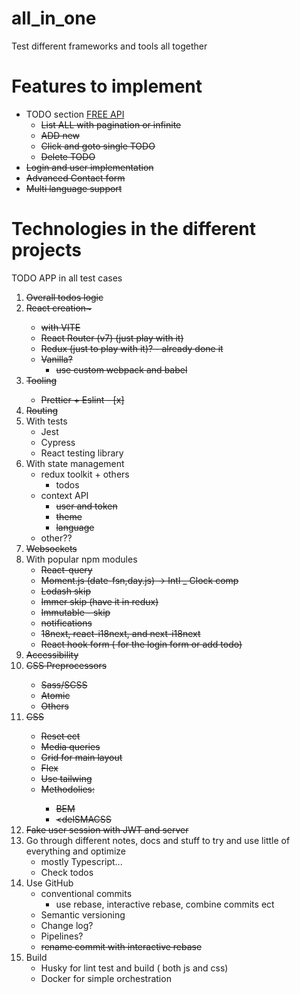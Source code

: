 # all_in_one
Test different frameworks and tools all together

# Features to implement
* TODO section [FREE API](https://dummyjson.com/docs/todos)
    * <del>List ALL with pagination or infinite
    * <del>ADD new
    * <del>Click and goto single TODO
    * <del>Delete TODO
* <del>Login and user implementation
* <del>Advanced Contact form
* <del>Multi language support 

# Technologies in the different projects
TODO APP in all test cases
1.	<del>Overall todos logic
2.	<del>React creation~
    * with VITE
    * React Router (v7) (just play with it)
    * Redux (just to play with it)? - already done it
    * Vanilla?
        * use custom webpack and babel
3.  <del>Tooling
    * Prettier + Eslint - [x]
3.  <del> Routing
4.	With tests
    * Jest
    * Cypress
    * React testing library 
4. With state management
    * redux toolkit + others
        - todos
    * context API
        - <del>user and token
        - <del>theme
        - <del>language
    * other??
4.  <del>Websockets
5.	With popular npm modules
    * <del>React-query
    * <del>Moment.js (date-fsn,day.js) -> Intl _ Clock comp
    * <del>Lodash skip
    * <del>Immer skip (have it in redux)
    * <del>Immutable - skip
    * <del>notifications
    * <del>18next, react-i18next, and next-i18next
    * <del>React hook form ( for the login form or add todo)
6.	<del>Accessibility
7.	<del>CSS Preprocessors
    * <del>Sass/SCSS  
    * <del>Atomic
    * <del>Others
8.	<del>CSS
    * <del>Reset ect
    * <del>Media queries
    * <del>Grid for main layout
    * <del>Flex
    * <del>Use tailwing
    * <del>Methodolies:
        * <del>BEM
        * <delSMACSS
9.	<del>Fake user session with JWT and server
9.  Go through different notes, docs and stuff to try and use little of everything and optimize
    * mostly Typescript...
    * Check todos
10.	Use GitHub 
    * conventional commits 
        * use rebase, interactive rebase, combine commits ect
    * Semantic versioning
    * Change log?
    * Pipelines?
    * <del>rename commit with interactive rebase
11.	Build
    * Husky for lint test and build ( both js and css)
    * Docker for simple orchestration